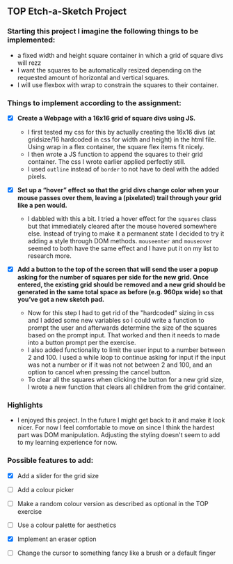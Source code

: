 ## **TOP Etch-a-Sketch Project**

### **Starting this project I imagine the following things to be implemented:**

- a fixed width and height square container in which a grid of square divs will rezz
- I want the squares to be automatically resized depending on the requested amount of horizontal and vertical squares.
- I will use flexbox with wrap to constrain the squares to their container.

### **Things to implement according to the assignment:**

- [x] **Create a Webpage with a 16x16 grid of square divs using JS.**
    - I first tested my css for this by actually creating the 16x16 divs (at gridsize/16 hardcoded in css for width and height) in the html file. Using wrap in a flex container, the square flex items fit nicely.
    - I then wrote a JS function to append the squares to their grid container. The css I wrote earlier applied perfectly still.
    - I used `outline` instead of `border` to not have to deal with the added pixels.

- [x] **Set up a “hover” effect so that the grid divs change color when your mouse passes over them, leaving a (pixelated) trail through your grid like a pen would.**
    - I dabbled with this a bit. I tried a hover effect for the `squares` class but that immediately cleared after the mouse hovered somewhere else. Instead of trying to make it a permanent state I decided to try it adding a style through DOM methods. `mouseenter` and `mouseover` seemed to both have the same effect and I have put it on my list to research more.

- [x] **Add a button to the top of the screen that will send the user a popup asking for the number of squares per side for the new grid. Once entered, the existing grid should be removed and a new grid should be generated in the same total space as before (e.g. 960px wide) so that you’ve got a new sketch pad.**
    - Now for this step I had to get rid of the "hardcoded" sizing in css and I added some new variables so I could write a function to prompt the user and afterwards determine the size of the squares based on the prompt input. That worked and then it needs to made into a button prompt per the exercise. 
    - I also added functionality to limit the user input to a number between 2 and 100. I used a while loop to continue asking for input if the input was not a number or if it was not not between 2 and 100, and an option to cancel when pressing the cancel button.
    - To clear all the squares when clicking the button for a new grid size, I wrote a new function that clears all children from the grid container. 

### Highlights 

- I enjoyed this project. In the future I might get back to it and make it look nicer. For now I feel comfortable to move on since I think the hardest part was DOM manipulation. Adjusting the styling doesn't seem to add to my learning experience for now. 

### Possible features to add:

- [x] Add a slider for the grid size
- [ ] Add a colour picker
- [ ] Make a random colour version as described as optional in the TOP exercise
- [ ] Use a colour palette for aesthetics
- [x] Implement an eraser option
- [ ] Change the cursor to something fancy like a brush or a default finger


